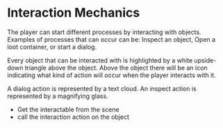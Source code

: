 # Interaction Mechanics

The player can start different processes by interacting with objects. Examples of processes that can occur can be: Inspect an object, Open a loot container, or start a dialog.

Every object that can be interacted with is highlighted by a white upside-down triangle above the object. Above the object there will be an icon indicating what kind of action will occur when the player interacts with it.

A dialog action is represented by a text cloud.
An inspect action is represented by a magnifying glass.

- Get the interactable from the scene
- call the interaction action on the object